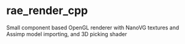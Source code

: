 # rae_render_cpp
Small component based OpenGL renderer with NanoVG textures and Assimp model importing, and 3D picking shader
